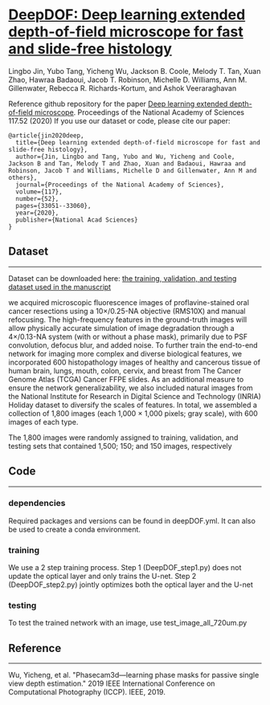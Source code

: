 # [DeepDOF: Deep learning extended depth-of-field microscope for fast and slide-free histology](https://www.pnas.org/content/117/52/33051)
Lingbo Jin,  Yubo Tang, Yicheng Wu,  Jackson B. Coole, Melody T. Tan, Xuan Zhao, Hawraa Badaoui, Jacob T. Robinson, Michelle D. Williams, Ann M. Gillenwater, Rebecca R. Richards-Kortum, and Ashok Veeraraghavan

Reference github repository for the paper [Deep learning extended depth-of-field microscope](https://www.pnas.org/content/117/52/33051). Proceedings of the National Academy of Sciences 117.52 (2020) If you use our dataset or code, please cite our paper:

	@article{jin2020deep,
  	  title={Deep learning extended depth-of-field microscope for fast and slide-free histology},
  	  author={Jin, Lingbo and Tang, Yubo and Wu, Yicheng and Coole, Jackson B and Tan, Melody T and Zhao, Xuan and Badaoui, Hawraa and Robinson, Jacob T and Williams, Michelle D and Gillenwater, Ann M and others},
  	  journal={Proceedings of the National Academy of Sciences},
  	  volume={117},
  	  number={52},
  	  pages={33051--33060},
  	  year={2020},
  	  publisher={National Acad Sciences}
	}

## Dataset

---

Dataset can be downloaded here: [the training, validation, and testing dataset used in the manuscript](https://zenodo.org/record/3922596)

we acquired microscopic fluorescence images of proflavine-stained oral cancer resections using a 10×/0.25-NA objective (RMS10X) and manual refocusing. The high-frequency features in the ground-truth images will allow physically accurate simulation of image degradation through a 4×/0.13-NA system (with or without a phase mask), primarily due to PSF convolution, defocus blur, and added noise. To further train the end-to-end network for imaging more complex and diverse biological features, we incorporated 600 histopathology images of healthy and cancerous tissue of human brain, lungs, mouth, colon, cervix, and breast from The Cancer Genome Atlas (TCGA) Cancer FFPE slides. As an additional measure to ensure the network generalizability, we also included natural images from the National Institute for Research in Digital Science and Technology (INRIA) Holiday dataset to diversify the scales of features. In total, we assembled a collection of 1,800 images (each 1,000 × 1,000 pixels; gray scale), with 600 images of each type.

The 1,800 images were randomly assigned to training, validation, and testing sets that contained 1,500; 150; and 150 images, respectively


## Code

---

### dependencies
Required packages and versions can be found in deepDOF.yml. It can also be used to create a conda environment.


### training
We use a 2 step training process. Step 1 (DeepDOF_step1.py) does not update the optical layer and only trains the U-net. Step 2 (DeepDOF_step2.py) jointly optimizes both the optical layer and the U-net

### testing
To test the trained network with an image, use test_image_all_720um.py


## Reference

---

Wu, Yicheng, et al. "Phasecam3d—learning phase masks for passive single view depth estimation." 2019 IEEE International Conference on Computational Photography (ICCP). IEEE, 2019.


